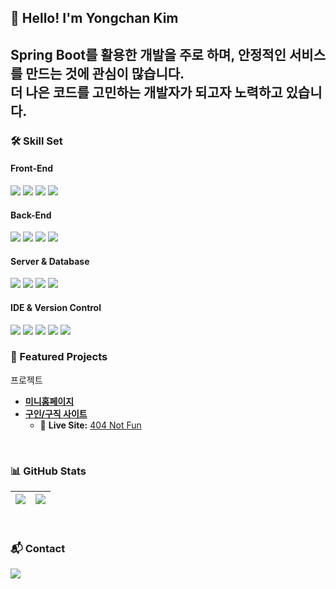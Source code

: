 ## 👋 Hello! I'm Yongchan Kim  
Spring Boot를 활용한 개발을 주로 하며, 안정적인 서비스를 만드는 것에 관심이 많습니다.  
더 나은 코드를 고민하는 개발자가 되고자 노력하고 있습니다.  
-

### 🛠️ Skill Set

#### Front-End  
<p align="left">
  <img src="https://img.shields.io/badge/JavaScript-F7DF1E?style=flat-square&logo=JavaScript&logoColor=black">
  <img src="https://img.shields.io/badge/HTML5-E34F26?style=flat-square&logo=HTML5&logoColor=white">
  <img src="https://img.shields.io/badge/CSS3-1572B6?style=flat-square&logo=CSS3&logoColor=white">
  <img src="https://img.shields.io/badge/Figma-F24E1E?style=flat-square&logo=Figma&logoColor=white">
</p>

#### Back-End  
<p align="left">
  <img src="https://img.shields.io/badge/Java-007396?style=flat-square&logo=Java&logoColor=white">
  <img src="https://img.shields.io/badge/Spring Boot-6DB33F?style=flat-square&logo=Spring&logoColor=white">
  <img src="https://img.shields.io/badge/Thymeleaf-005F0F?style=flat-square&logo=Thymeleaf&logoColor=white">
  <img src="https://img.shields.io/badge/Gradle-02303A?style=flat-square&logo=Gradle&logoColor=white">
</p>

#### Server & Database  
<p align="left">
  <img src="https://img.shields.io/badge/Apache Tomcat-F8DC75?style=flat-square&logo=apachetomcat&logoColor=black"/>
  <img src="https://img.shields.io/badge/Oracle-F80000?style=flat-square&logo=Oracle&logoColor=white">
  <img src="https://img.shields.io/badge/DBeaver-382923?style=flat-square&logo=DBeaver&logoColor=white">
  <img src="https://img.shields.io/badge/AWS-232F3E?logo=amazonaws&logoColor=white&style=flat">
</p>

#### IDE & Version Control  
<p align="left">
  <img src="https://img.shields.io/badge/Visual Studio Code-007ACC?style=flat-square&logo=Visual Studio Code&logoColor=white">
  <img src="https://img.shields.io/badge/Eclipse IDE-2C2255?style=flat-square&logo=Eclipse IDE&logoColor=white">
  <img src="https://img.shields.io/badge/Visual Studio-5C2D91?style=flat-square&logo=Visual Studio&logoColor=white">
  <img src="https://img.shields.io/badge/Git-F05032?style=flat-square&logo=Git&logoColor=white">
  <img src="https://img.shields.io/badge/GitHub-181717?style=flat-square&logo=GitHub&logoColor=white">
</p>

### 🚀 Featured Projects 
프로젝트
- **[미니홈페이지](https://github.com/herd132/MiniHomepage)** 
- **[구인/구직 사이트](https://github.com/herd132/JobBuilder)**  
  - 🔗 **Live Site:** [404 Not Fun](http://404notfun.store/) 

<br>

### 📊 GitHub Stats  
<table>
  <thead>
    <tr>
      <th>
        <img align="center" src="https://github-readme-stats.vercel.app/api?username=herd132&show_icons=true&theme=graywhite" />
      </th>
      <th>
        <img align="center" src="https://github-readme-stats.vercel.app/api/top-langs/?username=herd132&layout=compact&theme=graywhite" />
      </th>
    </tr>
  </thead>
</table>

<br>

### 📬 Contact  
<p align="left">
  <a href="mailto:herd12345667@gmail.com">
    <img src="https://img.shields.io/badge/Gmail-d14836?style=flat-square&logo=Gmail&logoColor=white"/>
  </a>
</p>
